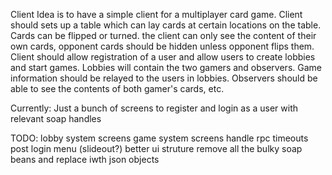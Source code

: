 Client
Idea is to have a simple client for a multiplayer card game. Client should sets up a table which can lay cards at certain locations on the table. Cards can be flipped or turned. the client can only see the content of their own cards, opponent cards should be hidden unless opponent flips them. Client should allow registration of a user and allow users to create lobbies and start games. Lobbies will contain the two gamers and observers. Game information should be relayed to the users in lobbies. Observers should be able to see the contents of both gamer's cards, etc.

Currently:
Just a bunch of screens to register and login as a user
	with relevant soap handles

TODO:
lobby system screens
game system screens
handle rpc timeouts
post login menu (slideout?)
better ui struture
remove all the bulky soap beans and replace iwth json objects
